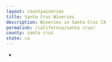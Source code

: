 ```yaml
---
layout: countywineries
title: Santa Cruz Wineries
description: Wineries in Santa Cruz CA
permalink: /california/santa cruz/
county: santa cruz
state: ca
---
```

-
